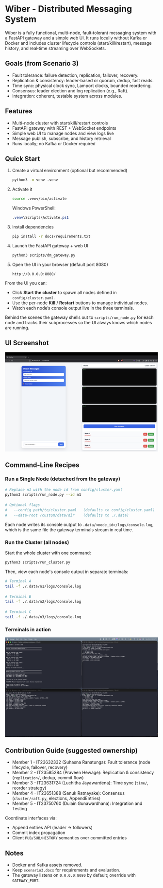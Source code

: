 # Wiber - Distributed Messaging System

Wiber is a fully functional, multi-node, fault‑tolerant messaging system with a FastAPI gateway and a simple web UI. It runs locally without Kafka or Docker and includes cluster lifecycle controls (start/kill/restart), message history, and real‑time streaming over WebSockets.

## Goals (from Scenario 3)
- Fault tolerance: failure detection, replication, failover, recovery.
- Replication & consistency: leader-based or quorum, dedup, fast reads.
- Time sync: physical clock sync, Lamport clocks, bounded reordering.
- Consensus: leader election and log replication (e.g., Raft).
- Integration: coherent, testable system across modules.

## Features
- Multi-node cluster with start/kill/restart controls
- FastAPI gateway with REST + WebSocket endpoints
- Simple web UI to manage nodes and view logs live
- Message publish, subscribe, and history retrieval
- Runs locally; no Kafka or Docker required

## Quick Start

1. Create a virtual environment (optional but recommended)

   ```bash
   python3 -m venv .venv
   ```

2. Activate it

   ```bash
   source .venv/bin/activate
   ```

   Windows PowerShell:

   ```powershell
   .venv\Scripts\Activate.ps1
   ```

3. Install dependencies

   ```bash
   pip install -r docs/requirements.txt
   ```

4. Launch the FastAPI gateway + web UI

   ```bash
   python3 scripts/dm_gateway.py
   ```

5. Open the UI in your browser (default port 8080)

   ```text
   http://0.0.0.0:8080/
   ```

From the UI you can:
- Click **Start the cluster** to spawn all nodes defined in `config/cluster.yaml`.
- Use the per-node **Kill** / **Restart** buttons to manage individual nodes.
- Watch each node’s console output live in the three terminals.

Behind the scenes the gateway shells out to `scripts/run_node.py` for each node and tracks their subprocesses so the UI always knows which nodes are running.

## UI Screenshot

  ![Gateway UI](public/ui-screenshot.png)

## Command-Line Recipes

### Run a Single Node (detached from the gateway)

```bash
# Replace n1 with the node id from config/cluster.yaml
python3 scripts/run_node.py --id n1

# Optional flags
#   --config path/to/cluster.yaml   (defaults to config/cluster.yaml)
#   --data-root /custom/data/dir    (defaults to ./.data)
```

Each node writes its console output to `.data/<node_id>/logs/console.log`, which is the
same file the gateway terminals stream in real time.

### Run the Cluster (all nodes)

Start the whole cluster with one command:

```bash
python3 scripts/run_cluster.py
```

Then, view each node's console output in separate terminals:

```bash
# Terminal A
tail -f ./.data/n1/logs/console.log

# Terminal B
tail -f ./.data/n2/logs/console.log

# Terminal C
tail -f ./.data/n3/logs/console.log

```
### Terminals in action

  ![Gateway UI](public/terminals-screenshot.png)

## Contribution Guide (suggested ownership)
- Member 1 - IT23632332 (Suhasna Ranatunga): Fault tolerance (node lifecycle, failover, recovery)
- Member 2 - IT23585284 (Praveen Hewage): Replication & consistency (`replication/`, dedup, commit flow)
- Member 3 - IT23631724 (Luchitha Jayawardena): Time sync (`time/`, reorder strategy)
- Member 4 - IT23651388 (Sanuk Ratnayake): Consensus (`cluster/raft.py`, elections, AppendEntries)
- Member 5 - IT23750760 (Dulain Gunawardhana): Integration and Testing

Coordinate interfaces via:
- Append entries API (leader → followers)
- Commit index propagation
- Client `PUB/SUB/HISTORY` semantics over committed entries

## Notes
- Docker and Kafka assets removed.
- Keep `scenario3.docx` for requirements and evaluation.
- The gateway listens on `0.0.0.0:8080` by default; override with `GATEWAY_PORT`.
